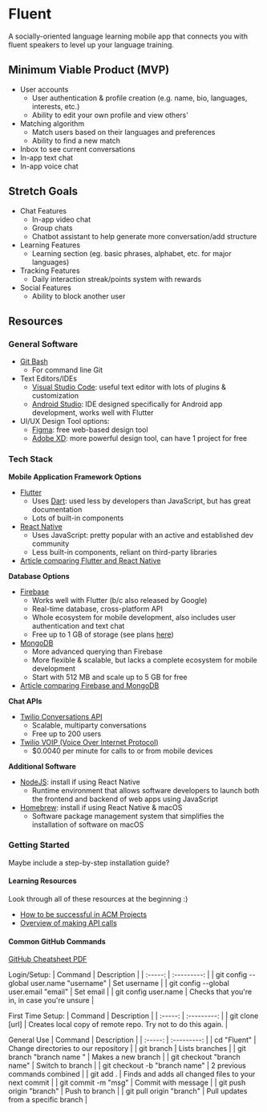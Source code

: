 # Fluent
A socially-oriented language learning mobile app that connects you with fluent speakers to level up your language training.

## Minimum Viable Product (MVP)
- User accounts
  * User authentication & profile creation (e.g. name, bio, languages, interests, etc.)
  * Ability to edit your own profile and view others'
- Matching algorithm
  * Match users based on their languages and preferences
  * Ability to find a new match
- Inbox to see current conversations
- In-app text chat
- In-app voice chat

## Stretch Goals
- Chat Features
  * In-app video chat
  * Group chats
  * Chatbot assistant to help generate more conversation/add structure
- Learning Features
  * Learning section (eg. basic phrases, alphabet, etc. for major languages)
- Tracking Features
  * Daily interaction streak/points system with rewards
- Social Features
  * Ability to block another user
  
## Resources
### General Software
- [Git Bash](https://git-scm.com/downloads) 
  * For command line Git
- Text Editors/IDEs
  * [Visual Studio Code](https://code.visualstudio.com/): useful text editor with lots of plugins & customization
  * [Android Studio](https://developer.android.com/studio): IDE designed specifically for Android app development, works well with Flutter 
- UI/UX Design Tool options: 
  * [Figma](https://www.figma.com/): free web-based design tool
  * [Adobe XD](https://www.adobe.com/products/xd.html): more powerful design tool, can have 1 project for free

### Tech Stack
**Mobile Application Framework Options**
- [Flutter](https://flutter.dev/)
  * Uses [Dart](https://dart.dev/): used less by developers than JavaScript, but has great documentation
  * Lots of built-in components
- [React Native](https://reactnative.dev/)
  * Uses JavaScript: pretty popular with an active and established dev community
  * Less built-in components, reliant on third-party libraries
- [Article comparing Flutter and React Native](https://blog.codemagic.io/flutter-vs-react-native-a-developers-perspective/)

**Database Options**
- [Firebase](https://firebase.google.com/)
  * Works well with Flutter (b/c also released by Google)
  * Real-time database, cross-platform API
  * Whole ecosystem for mobile development, also includes user authentication and text chat
  * Free up to 1 GB of storage (see plans [here](https://firebase.google.com/pricing))
- [MongoDB](https://www.mongodb.com/)
  * More advanced querying than Firebase
  * More flexible & scalable, but lacks a complete ecosystem for mobile development
  * Start with 512 MB and scale up to 5 GB for free
- [Article comparing Firebase and MongoDB](https://dzone.com/articles/firebase-vs-mongodb-which-database-to-use-for-your)

**Chat APIs**
- [Twilio Conversations API](https://www.twilio.com/conversations-api)
  * Scalable, multiparty conversations
  * Free up to 200 users
- [Twilio VOIP (Voice Over Internet Protocol)](https://www.twilio.com/client)
  * $0.0040 per minute for calls to or from mobile devices

**Additional Software**
- [NodeJS](https://nodejs.org/en/): install if using React Native
  * Runtime environment that allows software developers to launch both the frontend and backend of web apps using JavaScript
- [Homebrew](https://brew.sh/): install if using React Native & macOS
  * Software package management system that simplifies the installation of software on macOS

### Getting Started
Maybe include a step-by-step installation guide?

#### Learning Resources
Look through all of these resources at the beginning :)
- [How to be successful in ACM Projects](https://docs.google.com/document/d/1mRIWzmfmJO3MCsvR9vr6VI94GnVYtHqZiq4sqMd3fic/edit?usp=sharing)
- [Overview of making API calls](https://snipcart.com/blog/apis-integration-usage-benefits)

#### Common GitHub Commands
[GitHub Cheatsheet PDF](https://education.github.com/git-cheat-sheet-education.pdf)

Login/Setup:
| Command | Description |
| :-----: | :---------: |
| git config --global user.name "username" | Set username |
| git config --global user.email "email" | Set email |
| git config user.name | Checks that you're in, in case you're unsure |

First Time Setup: 
| Command | Description |
| :-----: | :---------: |
| git clone [url] | Creates local copy of remote repo. Try not to do this again. |

General Use
| Command | Description |
| :-----: | :---------: |
| cd "Fluent" | Change directories to our repository |
| git branch | Lists branches |
| git branch "branch name " | Makes a new branch |
| git checkout "branch name" | Switch to branch |
| git checkout -b "branch name" | 2 previous commands combined |
| git add . | Finds and adds all changed files to your next commit |
| git commit -m "msg" | Commit with message |
| git push origin "branch" | Push to branch |
| git pull origin "branch" | Pull updates from a specific branch |
